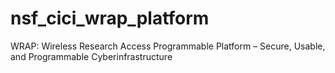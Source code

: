 # nsf_cici_wrap_platform
WRAP: Wireless Research Access Programmable Platform – Secure, Usable, and Programmable Cyberinfrastructure
